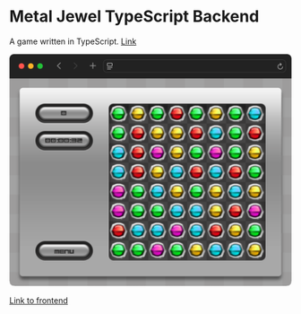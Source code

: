 # Metal Jewel TypeScript Backend
A game written in TypeScript. [Link](https://frontend-rou74.ondigitalocean.app)

![](metal-jewel.png)

[Link to frontend](https://github.com/RobbanT/metal-jewel-typescript-frontend)
